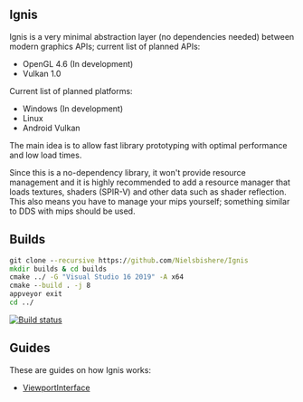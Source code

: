 ## Ignis

Ignis is a very minimal abstraction layer (no dependencies needed) between modern graphics APIs; current list of planned APIs:

- OpenGL 4.6 (In development)
- Vulkan 1.0

Current list of planned platforms:

- Windows (In development)
- Linux
- Android Vulkan

The main idea is to allow fast library prototyping with optimal performance and low load times.

Since this is a no-dependency library, it won't provide resource management and it is highly recommended to add a resource manager that loads textures, shaders (SPIR-V) and other data such as shader reflection. This also means you have to manage your mips yourself; something similar to DDS with mips should be used.

## Builds

```bat
git clone --recursive https://github.com/Nielsbishere/Ignis
mkdir builds & cd builds
cmake ../ -G "Visual Studio 16 2019" -A x64
cmake --build . -j 8
appveyor exit
cd ../
```

[![Build status](https://ci.appveyor.com/api/projects/status/0lnua7yuxobpi14t?svg=true)](https://ci.appveyor.com/project/Nielsbishere/ignis)

## Guides

These are guides on how Ignis works:

- [ViewportInterface](docs/ViewportInterface.md)
